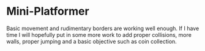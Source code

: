 # Mini-Platformer
Basic movement and rudimentary borders are working well enough. If I have time I will hopefully put in some more work to add proper collisions, more walls, proper jumping and a basic objective such as coin collection.
